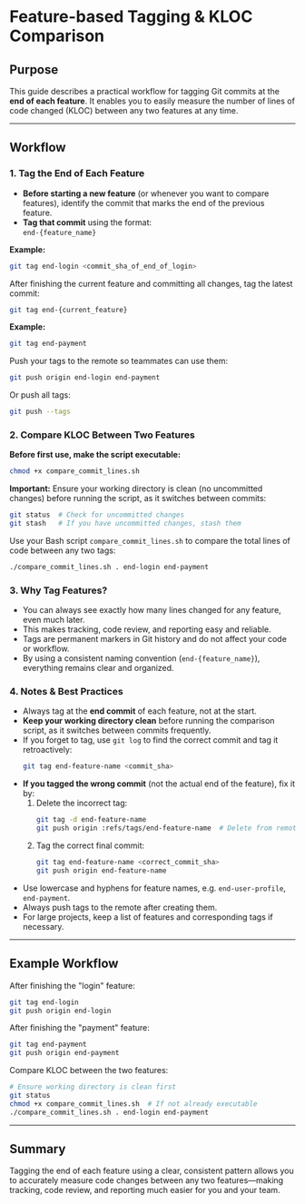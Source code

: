 # Feature-based Tagging & KLOC Comparison

## Purpose
This guide describes a practical workflow for tagging Git commits at the **end of each feature**. It enables you to easily measure the number of lines of code changed (KLOC) between any two features at any time.

---

## Workflow

### 1. Tag the End of Each Feature

- **Before starting a new feature** (or whenever you want to compare features), identify the commit that marks the end of the previous feature.
- **Tag that commit** using the format:  
  `end-{feature_name}`

**Example:**
```bash
git tag end-login <commit_sha_of_end_of_login>
```

After finishing the current feature and committing all changes, tag the latest commit:
```bash
git tag end-{current_feature}
```

**Example:**
```bash
git tag end-payment
```

Push your tags to the remote so teammates can use them:
```bash
git push origin end-login end-payment
```

Or push all tags:
```bash
git push --tags
```

### 2. Compare KLOC Between Two Features

**Before first use, make the script executable:**
```bash
chmod +x compare_commit_lines.sh
```

**Important:** Ensure your working directory is clean (no uncommitted changes) before running the script, as it switches between commits:
```bash
git status  # Check for uncommitted changes
git stash   # If you have uncommitted changes, stash them
```

Use your Bash script `compare_commit_lines.sh` to compare the total lines of code between any two tags:

```bash
./compare_commit_lines.sh . end-login end-payment
```

### 3. Why Tag Features?

- You can always see exactly how many lines changed for any feature, even much later.
- This makes tracking, code review, and reporting easy and reliable.
- Tags are permanent markers in Git history and do not affect your code or workflow.
- By using a consistent naming convention (`end-{feature_name}`), everything remains clear and organized.

### 4. Notes & Best Practices

- Always tag at the **end commit** of each feature, not at the start.
- **Keep your working directory clean** before running the comparison script, as it switches between commits frequently.
- If you forget to tag, use `git log` to find the correct commit and tag it retroactively:
  ```bash
  git tag end-feature-name <commit_sha>
  ```
- **If you tagged the wrong commit** (not the actual end of the feature), fix it by:
  1. Delete the incorrect tag:
     ```bash
     git tag -d end-feature-name
     git push origin :refs/tags/end-feature-name  # Delete from remote
     ```
  2. Tag the correct final commit:
     ```bash
     git tag end-feature-name <correct_commit_sha>
     git push origin end-feature-name
     ```
- Use lowercase and hyphens for feature names, e.g. `end-user-profile`, `end-payment`.
- Always push tags to the remote after creating them.
- For large projects, keep a list of features and corresponding tags if necessary.

---

## Example Workflow

After finishing the "login" feature:
```bash
git tag end-login
git push origin end-login
```

After finishing the "payment" feature:
```bash
git tag end-payment
git push origin end-payment
```

Compare KLOC between the two features:
```bash
# Ensure working directory is clean first
git status
chmod +x compare_commit_lines.sh  # If not already executable
./compare_commit_lines.sh . end-login end-payment
```

---

## Summary

Tagging the end of each feature using a clear, consistent pattern allows you to accurately measure code changes between any two features—making tracking, code review, and reporting much easier for you and your team.
